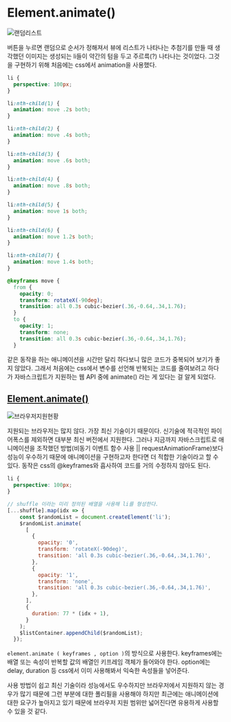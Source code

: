 # Element.animate()

![랜덤리스트](https://im7.ezgif.com/tmp/ezgif-7-e4362c0c7063.gif)

버튼을 누르면 랜덤으로 순서가 정해져서 뷰에 리스트가 나타나는 추첨기를 만들 때 생각했던 이미지는 생성되는 li들이 약간의 텀을 두고 주르륵(?) 나타나는 것이었다.
그것을 구현하기 위해 처음에는 css에서 animation을 사용했다.

```css
li {
  perspective: 100px;
}

li:nth-child(1) {
  animation: move .2s both;
}

li:nth-child(2) {
  animation: move .4s both;
}

li:nth-child(3) {
  animation: move .6s both;
}

li:nth-child(4) {
  animation: move .8s both;
}

li:nth-child(5) {
  animation: move 1s both;
}

li:nth-child(6) {
  animation: move 1.2s both;
}

li:nth-child(7) {
  animation: move 1.4s both;
}

@keyframes move {
  from {
    opacity: 0;
    transform: rotateX(-90deg);
    transition: all 0.3s cubic-bezier(.36,-0.64,.34,1.76);
  }
  to {
    opacity: 1;
    transform: none;
    transition: all 0.3s cubic-bezier(.36,-0.64,.34,1.76);
  }
```

같은 동작을 하는 애니메이션을 시간만 달리 하다보니 많은 코드가 중복되어 보기가 좋지 않았다. 그래서 처음에는 css에서 변수를 선언해 반복되는 코드를 줄여보려고 하다가 자바스크립트가 지원하는 웹 API 중에 animate() 라는 게 있다는 걸 알게 되었다.

## [Element.animate()](https://developer.mozilla.org/en-US/docs/Web/API/Element/animate)

![브라우저지원현황](https://i.imgur.com/EvympKy.png)

지원되는 브라우저는 많지 않다. 가장 최신 기술이기 때문이다. 신기술에 적극적인 파이어폭스를 제외하면 대부분 최신 버전에서 지원한다. 그러나 지금까지 자바스크립트로 애니메이션을 조작했던 방법(비동기 이벤트 함수 사용 || requestAnimationFrame)보다 성능이 우수하기 때문에 애니메이션을 구현하고자 한다면 더 적합한 기술이라고 할 수 있다.
동작은 css의 @keyframes와 흡사하여 코드를 거의 수정하지 않아도 된다.

```css
li {
  perspective: 100px;
}
```

```javascript
// shuffle 이라는 미리 정의된 배열을 사용해 li를 형성한다.
[...shuffle].map(idx => {
    const $randomList = document.createElement('li');
    $randomList.animate(
      [
        {
          opacity: '0',
          transform: 'rotateX(-90deg)',
          transition: 'all 0.3s cubic-bezier(.36,-0.64,.34,1.76)',
        },
        {
          opacity: '1',
          transform: 'none',
          transition: 'all 0.3s cubic-bezier(.36,-0.64,.34,1.76)',
        },
      ],
      {
        duration: 77 * (idx + 1),
      }
    );
    $listContainer.appendChild($randomList);
  });
```

`element.animate ( keyframes , option )`의 방식으로 사용한다.
keyframes에는 배열 또는 속성이 반복할 값의 배열인 키프레임 객체가 들어와야 한다.
option에는 delay, duration 등 css에서 이미 사용해봐서 익숙한 속성들을 넣어준다.

사용 방법이 쉽고 최신 기술이라 성능에서도 우수하지만 브라우저에서 지원하지 않는 경우가 많기 때문에 그런 부분에 대한 폴리필을 사용해야 하지만 최근에는 애니메이션에 대한 요구가 높아지고 있기 때문에 브라우저 지원 범위만 넓어진다면 유용하게 사용할 수 있을 것 같다.